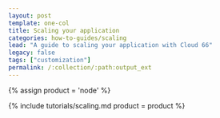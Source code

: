 ```yaml
---
layout: post
template: one-col
title: Scaling your application
categories: how-to-guides/scaling
lead: "A guide to scaling your application with Cloud 66"
legacy: false
tags: ["customization"]
permalink: /:collection/:path:output_ext
---
```


{% assign product = 'node' %}

{% include tutorials/scaling.md product = product %}
